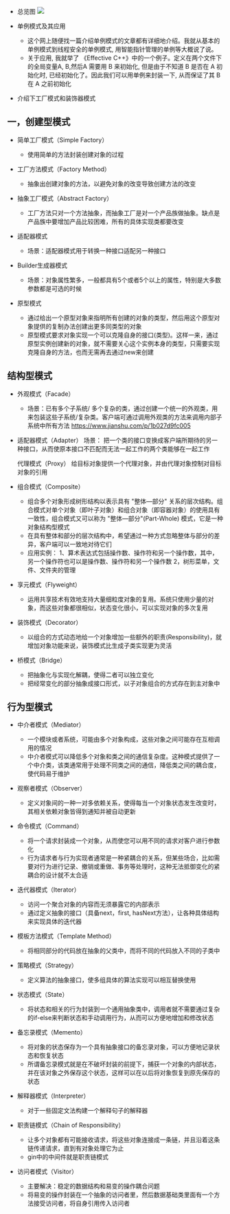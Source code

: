 - 总览图
![](http://images-1251273400.cosgz.myqcloud.com/20201017111416.png)

- 单例模式及其应用
    - 这个网上随便找一篇介绍单例模式的文章都有详细地介绍。我就从基本的单例模式到线程安全的单例模式, 用智能指针管理的单例等大概说了说。
    - 关于应用, 我就举了 《Effective C++》中的一个例子。定义在两个文件下的全局变量A, B,然后A 需要用 B 来初始化, 但是由于不知道 B 是否在 A 初始化时, 已经初始化了。因此我们可以用单例来封装一下, 从而保证了其 B 在 A 之前初始化

- 介绍下工厂模式和装饰器模式

## 一，创建型模式

- 简单工厂模式（Simple Factory）
	- 使用简单的方法封装创建对象的过程
- 工厂方法模式（Factory Method）
	- 抽象出创建对象的方法，以避免对象的改变导致创建方法的改变
- 抽象工厂模式（Abstract Factory）
	- 工厂方法只对一个方法抽象，而抽象工厂是对一个产品族做抽象。缺点是产品族中要增加产品比较困难，所有的具体实现类都要改变

- 适配器模式
	- 场景：适配器模式用于转换一种接口适配另一种接口

- Builder生成器模式
	- 场景：对象属性繁多，一般都具有5个或者5个以上的属性，特别是大多数参数都是可选的时候

- 原型模式
	- 通过给出一个原型对象来指明所有创建的对象的类型，然后用这个原型对象提供的复制办法创建出更多同类型的对象
	- 原型模式要求对象实现一个可以克隆自身的接口(类型)。这样一来，通过原型实例创建新的对象，就不需要关心这个实例本身的类型，只需要实现克隆自身的方法，也而无需再去通过new来创建


## 结构型模式
- 外观模式（Facade）
	- 场景：已有多个子系统/ 多个复杂的类，通过创建一个统一的外观类，用来包装这些子系统/复杂类。客户端可通过调用外观类的方法来调用内部子系统中所有方法
	https://www.jianshu.com/p/1b027d9fc005

- 适配器模式（Adapter）
	场景： 把一个类的接口变换成客户端所期待的另一种接口，从而使原本接口不匹配而无法一起工作的两个类能够在一起工作

	代理模式（Proxy）
	给目标对象提供一个代理对象，并由代理对象控制对目标对象的引用
	
- 组合模式（Composite）
	- 组合多个对象形成树形结构以表示具有 "整体—部分" 关系的层次结构。组合模式对单个对象（即叶子对象）和组合对象（即容器对象）的使用具有一致性，组合模式又可以称为 "整体—部分"(Part-Whole) 模式，它是一种对象结构型模式
	- 在具有整体和部分的层次结构中，希望通过一种方式忽略整体与部分的差异，客户端可以一致地对待它们
	- 应用实例： 1、算术表达式包括操作数、操作符和另一个操作数，其中，另一个操作符也可以是操作数、操作符和另一个操作数 2，树形菜单，文件、文件夹的管理
	
- 享元模式（Flyweight）
	- 运用共享技术有效地支持大量细粒度对象的复用。系统只使用少量的对象，而这些对象都很相似，状态变化很小，可以实现对象的多次复用
	
- 装饰模式（Decorator）
	- 以组合的方式动态地给一个对象增加一些额外的职责(Responsibility)，就增加对象功能来说，装饰模式比生成子类实现更为灵活
	
- 桥模式（Bridge）
	- 把抽象化与实现化解耦，使得二者可以独立变化
	- 把经常变化的部分抽象成接口形式，以子对象组合的方式存在到主对象中

	
## 行为型模式
- 中介者模式（Mediator）
	- 一个模块或者系统，可能由多个对象构成，这些对象之间可能存在互相调用的情况
	- 中介者模式可以降低多个对象和类之间的通信复杂度。这种模式提供了一个中介类，该类通常用于处理不同类之间的通信，降低类之间的耦合度，使代码易于维护
	
- 观察者模式（Observer）
	- 定义对象间的一种一对多依赖关系，使得每当一个对象状态发生改变时，其相关依赖对象皆得到通知并被自动更新
	
- 命令模式（Command）
	- 将一个请求封装成一个对象，从而使您可以用不同的请求对客户进行参数化
	- 行为请求者与行为实现者通常是一种紧耦合的关系，但某些场合，比如需要对行为进行记录、撤销或重做、事务等处理时，这种无法抵御变化的紧耦合的设计就不太合适

- 迭代器模式（Iterator）
	- 访问一个聚合对象的内容而无须暴露它的内部表示
	- 通过定义抽象的接口（具备next，first, hasNext方法），让各种具体结构来实现具体的迭代器
	
- 模板方法模式（Template Method）
	- 将相同部分的代码放在抽象的父类中，而将不同的代码放入不同的子类中
	
- 策略模式（Strategy）
	- 定义算法的抽象接口，使多组具体的算法实现可以相互替换使用
	
- 状态模式（State）
	- 将状态和相关的行为封装到一个通用抽象类中，调用者就不需要通过复杂的if-else来判断状态和手动调用行为，从而可以方便地增加和修改状态
	
- 备忘录模式（Memento）
	- 将对象的状态保存为一个具有抽象接口的备忘录对象，可以方便地记录状态和恢复状态
	- 所谓备忘录模式就是在不破坏封装的前提下，捕获一个对象的内部状态，并在该对象之外保存这个状态，这样可以在以后将对象恢复到原先保存的状态
	
- 解释器模式（Interpreter）
	- 对于一些固定文法构建一个解释句子的解释器
	
- 职责链模式（Chain of Responsibility）
	- 让多个对象都有可能接收请求，将这些对象连接成一条链，并且沿着这条链传递请求，直到有对象处理它为止
	- gin中的中间件就是职责链模式
	
- 访问者模式（Visitor）
	- 主要解决：稳定的数据结构和易变的操作耦合问题
	- 将易变的操作封装在一个抽象的访问者里，然后数据基础类里面有一个方法接受访问者，将自身引用传入访问者